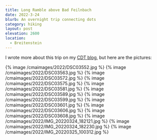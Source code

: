```yaml
---
title: Long Ramble above Bad Feilnbach
date: 2022-3-24
blurb: An overnight trip connecting dots
category: hiking
layout: post
elevation: 2600
location:
  - Breitenstein
---
```


I wrote more about this trip on my [CDT blog](https://getting-lost-on-the-cdt.blogspot.com/2022/03/long-tour-with-overnight.html), but here are the pictures:


{% image /cmaimages/2022/DSC03552.jpg %}
{% image /cmaimages/2022/DSC03563.jpg %}
{% image /cmaimages/2022/DSC03572.jpg %}
{% image /cmaimages/2022/DSC03575.jpg %}
{% image /cmaimages/2022/DSC03581.jpg %}
{% image /cmaimages/2022/DSC03589.jpg %}
{% image /cmaimages/2022/DSC03599.jpg %}
{% image /cmaimages/2022/DSC03601.jpg %}
{% image /cmaimages/2022/DSC03606.jpg %}
{% image /cmaimages/2022/DSC03608.jpg %}
{% image /cmaimages/2022/IMG_20220324_182121.jpg %}
{% image /cmaimages/2022/IMG_20220324_182230.jpg %}
{% image /cmaimages/2022/IMG_20220325_100312.jpg %}

